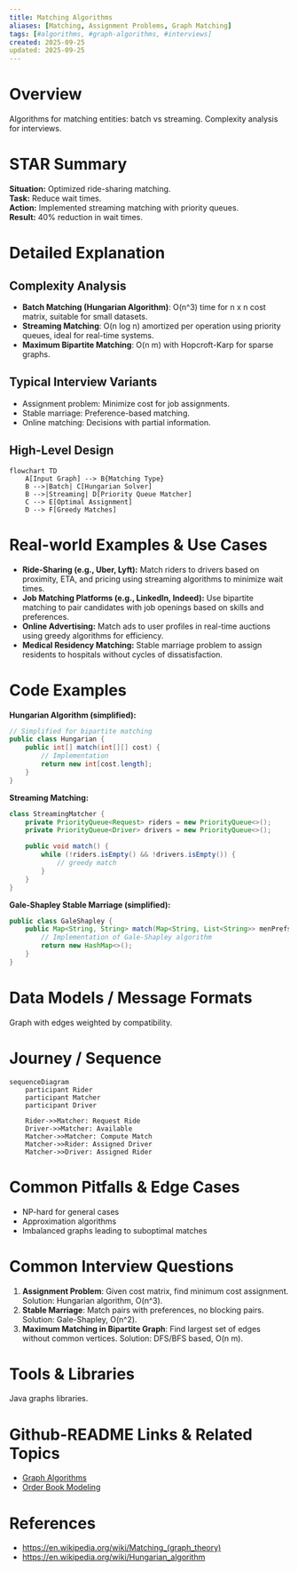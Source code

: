 ```yaml
---
title: Matching Algorithms
aliases: [Matching, Assignment Problems, Graph Matching]
tags: [#algorithms, #graph-algorithms, #interviews]
created: 2025-09-25
updated: 2025-09-25
---
```


# Overview

Algorithms for matching entities: batch vs streaming. Complexity analysis for interviews.

# STAR Summary

**Situation:** Optimized ride-sharing matching.  
**Task:** Reduce wait times.  
**Action:** Implemented streaming matching with priority queues.  
**Result:** 40% reduction in wait times.

# Detailed Explanation

## Complexity Analysis

- **Batch Matching (Hungarian Algorithm)**: O(n^3) time for n x n cost matrix, suitable for small datasets.
- **Streaming Matching**: O(n log n) amortized per operation using priority queues, ideal for real-time systems.
- **Maximum Bipartite Matching**: O(n m) with Hopcroft-Karp for sparse graphs.

## Typical Interview Variants

- Assignment problem: Minimize cost for job assignments.
- Stable marriage: Preference-based matching.
- Online matching: Decisions with partial information.

## High-Level Design

```mermaid
flowchart TD
    A[Input Graph] --> B{Matching Type}
    B -->|Batch| C[Hungarian Solver]
    B -->|Streaming| D[Priority Queue Matcher]
    C --> E[Optimal Assignment]
    D --> F[Greedy Matches]
```

# Real-world Examples & Use Cases

- **Ride-Sharing (e.g., Uber, Lyft):** Match riders to drivers based on proximity, ETA, and pricing using streaming algorithms to minimize wait times.
- **Job Matching Platforms (e.g., LinkedIn, Indeed):** Use bipartite matching to pair candidates with job openings based on skills and preferences.
- **Online Advertising:** Match ads to user profiles in real-time auctions using greedy algorithms for efficiency.
- **Medical Residency Matching:** Stable marriage problem to assign residents to hospitals without cycles of dissatisfaction.

# Code Examples

**Hungarian Algorithm (simplified):**

```java
// Simplified for bipartite matching
public class Hungarian {
    public int[] match(int[][] cost) {
        // Implementation
        return new int[cost.length];
    }
}
```

**Streaming Matching:**

```java
class StreamingMatcher {
    private PriorityQueue<Request> riders = new PriorityQueue<>();
    private PriorityQueue<Driver> drivers = new PriorityQueue<>();

    public void match() {
        while (!riders.isEmpty() && !drivers.isEmpty()) {
            // greedy match
        }
    }
}
```

**Gale-Shapley Stable Marriage (simplified):**

```java
public class GaleShapley {
    public Map<String, String> match(Map<String, List<String>> menPrefs, Map<String, List<String>> womenPrefs) {
        // Implementation of Gale-Shapley algorithm
        return new HashMap<>();
    }
}
```

# Data Models / Message Formats

Graph with edges weighted by compatibility.

# Journey / Sequence

```mermaid
sequenceDiagram
    participant Rider
    participant Matcher
    participant Driver

    Rider->>Matcher: Request Ride
    Driver->>Matcher: Available
    Matcher->>Matcher: Compute Match
    Matcher->>Rider: Assigned Driver
    Matcher->>Driver: Assigned Rider
```

# Common Pitfalls & Edge Cases

- NP-hard for general cases  
- Approximation algorithms  
- Imbalanced graphs leading to suboptimal matches

# Common Interview Questions

1. **Assignment Problem**: Given cost matrix, find minimum cost assignment. Solution: Hungarian algorithm, O(n^3).
2. **Stable Marriage**: Match pairs with preferences, no blocking pairs. Solution: Gale-Shapley, O(n^2).
3. **Maximum Matching in Bipartite Graph**: Find largest set of edges without common vertices. Solution: DFS/BFS based, O(n m).

# Tools & Libraries

Java graphs libraries.

# Github-README Links & Related Topics

- [Graph Algorithms](algorithms/graph-algorithms/README.md)
- [Order Book Modeling](algorithms/order-book-modeling/README.md)

# References

- https://en.wikipedia.org/wiki/Matching_(graph_theory)
- https://en.wikipedia.org/wiki/Hungarian_algorithm